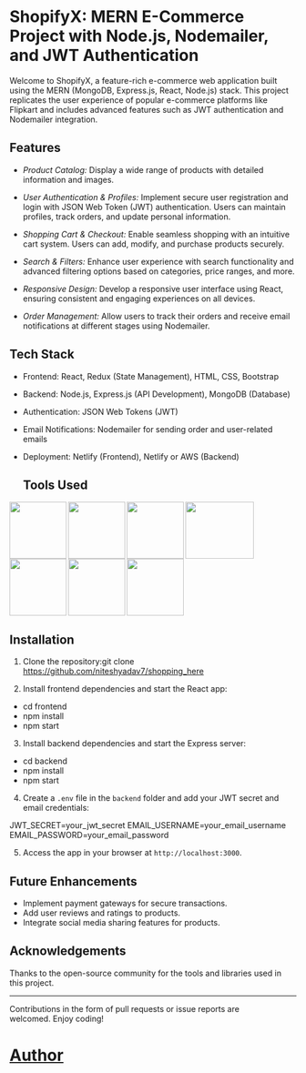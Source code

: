 # ShopifyX: MERN E-Commerce Project with Node.js, Nodemailer, and JWT Authentication

Welcome to ShopifyX, a feature-rich e-commerce web application built using the MERN (MongoDB, Express.js, React, Node.js) stack. This project replicates the user experience of popular e-commerce platforms like Flipkart and includes advanced features such as JWT authentication and Nodemailer integration.

## Features

- *Product Catalog:* Display a wide range of products with detailed information and images.

- *User Authentication & Profiles:* Implement secure user registration and login with JSON Web Token (JWT) authentication. Users can maintain profiles, track orders, and update personal information.

- *Shopping Cart & Checkout:* Enable seamless shopping with an intuitive cart system. Users can add, modify, and purchase products securely.

- *Search & Filters:* Enhance user experience with search functionality and advanced filtering options based on categories, price ranges, and more.

- *Responsive Design:* Develop a responsive user interface using React, ensuring consistent and engaging experiences on all devices.

- *Order Management:* Allow users to track their orders and receive email notifications at different stages using Nodemailer.

## Tech Stack

- Frontend: React, Redux (State Management), HTML, CSS, Bootstrap
- Backend: Node.js, Express.js (API Development), MongoDB (Database)
- Authentication: JSON Web Tokens (JWT)
- Email Notifications: Nodemailer for sending order and user-related emails
- Deployment: Netlify (Frontend), Netlify or AWS (Backend)

  ## Tools Used
<img align="left" src="https://user-images.githubusercontent.com/18380165/224329335-3cdf989b-bdce-41e6-82dc-7d4c50d5f283.png" width="100" height="100">
<img align="left" src="https://user-images.githubusercontent.com/18380165/224329345-7363d693-4f27-4a58-8c9e-086d8a3fa420.png" width="100" height="100">
<img align="left" src="https://user-images.githubusercontent.com/18380165/224332427-426a3fbb-e25d-4deb-a832-666ae2e2e418.png" width="100" height="100">
<img align="left" src="https://user-images.githubusercontent.com/18380165/224741719-3887a83f-9041-49b5-b1d3-a4b636147582.png" width="120" height="100">
<img align="left" src="https://user-images.githubusercontent.com/18380165/224742317-8448ec1f-c35e-4fa3-99bf-5075da765c1a.png" width="100" height="100">
<img align="left" src="https://user-images.githubusercontent.com/18380165/224742804-66cd82b1-fedd-40a1-ad43-6cd2a7b91e46.png" width="100" height="100">
<br>
<img  src="https://user-images.githubusercontent.com/18380165/224329339-a5174b23-1a5c-4ae4-95c8-ead20a29d77e.png" width="100" height="100">


## Installation

1. Clone the repository:git clone https://github.com/niteshyadav7/shopping_here

2. Install frontend dependencies and start the React app:

* cd frontend
* npm install
* npm start

3. Install backend dependencies and start the Express server:
  
* cd backend
* npm install
* npm start
  
4. Create a `.env` file in the `backend` folder and add your JWT secret and email credentials:

JWT_SECRET=your_jwt_secret
EMAIL_USERNAME=your_email_username
EMAIL_PASSWORD=your_email_password

5. Access the app in your browser at `http://localhost:3000`.

## Future Enhancements

- Implement payment gateways for secure transactions.
- Add user reviews and ratings to products.
- Integrate social media sharing features for products.

## Acknowledgements

Thanks to the open-source community for the tools and libraries used in this project.

---

Contributions in the form of pull requests or issue reports are welcomed. Enjoy coding!

# [Author](https://www.linkedin.com/in/nitesh7yadav/) 
